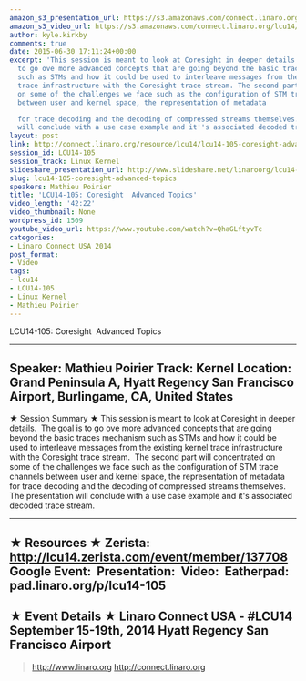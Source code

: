 ```yaml
---
amazon_s3_presentation_url: https://s3.amazonaws.com/connect.linaro.org/hkg15/Videos/09-15-Monday/LCU14-105.pdf
amazon_s3_video_url: https://s3.amazonaws.com/connect.linaro.org/lcu14/videos/09-15-Monday/LCU14-105-+Coresight+Advanced+Topics.mp4
author: kyle.kirkby
comments: true
date: 2015-06-30 17:11:24+00:00
excerpt: 'This session is meant to look at Coresight in deeper details. The goal is
  to go ove more advanced concepts that are going beyond the basic traces mechanism
  such as STMs and how it could be used to interleave messages from the existing kernel
  trace infrastructure with the Coresight trace stream. The second part will concentrated
  on some of the challenges we face such as the configuration of STM trace channels
  between user and kernel space, the representation of metadata

  for trace decoding and the decoding of compressed streams themselves. The presentation
  will conclude with a use case example and it''s associated decoded trace stream.'
layout: post
link: http://connect.linaro.org/resource/lcu14/lcu14-105-coresight-advanced-topics/
session_id: LCU14-105
session_track: Linux Kernel
slideshare_presentation_url: http://www.slideshare.net/linaroorg/lcu14-105-coresight-advanced-topics
slug: lcu14-105-coresight-advanced-topics
speakers: Mathieu Poirier
title: 'LCU14-105: Coresight  Advanced Topics'
video_length: '42:22'
video_thumbnail: None
wordpress_id: 1509
youtube_video_url: https://www.youtube.com/watch?v=QhaGLftyvTc
categories:
- Linaro Connect USA 2014
post_format:
- Video
tags:
- lcu14
- LCU14-105
- Linux Kernel
- Mathieu Poirier
---
```


LCU14-105: Coresight  Advanced Topics

---------------------------------------------------

Speaker: Mathieu Poirier
Track: Kernel
Location: Grand Peninsula A, Hyatt Regency San Francisco Airport, Burlingame, CA, United States
---------------------------------------------------

★ Session Summary ★
This session is meant to look at Coresight in deeper details.  The goal is to go ove more advanced concepts that are going beyond the basic traces mechanism such as STMs and how it could be used to interleave messages from the existing kernel trace infrastructure with the Coresight trace stream.  The second part will concentrated on some of the challenges we face such as the configuration of STM trace channels between user and kernel space, the representation of metadata
for trace decoding and the decoding of compressed streams themselves. The presentation will conclude with a use case example and it's associated decoded trace stream.

---------------------------------------------------

★ Resources ★
Zerista: http://lcu14.zerista.com/event/member/137708
Google Event: 
Presentation: 
Video: 
Eatherpad: pad.linaro.org/p/lcu14-105
---------------------------------------------------

★ Event Details ★
Linaro Connect USA - #LCU14
September 15-19th, 2014
Hyatt Regency San Francisco Airport
---------------------------------------------------

> http://www.linaro.org
> http://connect.linaro.org
